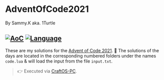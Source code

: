 # AdventOfCode2021
By Sammy.K aka. 1Turtle

[![AoC](https://img.shields.io/badge/Advent%20of%20Code-2021-8803ec?style=for-the-badge)](https://adventofcode.com/2021)
[![Language](https://img.shields.io/badge/Powered%20by-LUA-FFDA49?style=for-the-badge)](https://en.wikipedia.org/wiki/Lua_(programming_language))
-

These are my solutions for the [Advent of Code 2021](https://adventofcode.com/2021). 🎄
The solutions of the days are located in the corresponding numbered folders under the names ``code.lua`` & will load the input from the file ``input.txt``.
> 👉 Executed via [CraftOS-PC](https://www.craftos-pc.cc/).
